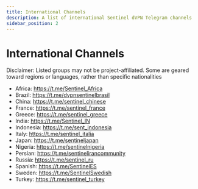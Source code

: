 ```yaml
---
title: International Channels
description: A list of international Sentinel dVPN Telegram channels 
sidebar_position: 2
---
```


# International Channels

Disclaimer: Listed groups may not be project-affiliated. Some are geared toward regions or languages, rather than specific nationalities

- Africa: https://t.me/Sentinel_Africa
- Brazil: https://t.me/dvpnsentinelbrasil
- China: https://t.me/sentinel_chinese
- France: https://t.me/sentinel_france
- Greece: https://t.me/sentinel_greece
- India: https://t.me/Sentinel_IN
- Indonesia: https://t.me/sent_indonesia
- Italy: https://t.me/sentinel_italia
- Japan: https://t.me/sentineljapan
- Nigeria: https://t.me/sentinelnigeria
- Persian: https://t.me/sentinelirancommunity
- Russia: https://t.me/sentinel_ru
- Spanish: https://t.me/SentinelES
- Sweden: https://t.me/SentinelSwedish
- Turkey: https://t.me/sentinel_turkey